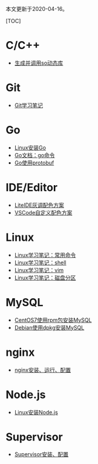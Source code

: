 本文更新于2020-04-16。

[TOC]

# C/C++

* [生成并调用so动态库](https://www.cnblogs.com/garvenc/p/build_and_call_so_library.html)

# Git

* [Git学习笔记](https://www.cnblogs.com/garvenc/p/git_learning.html)

# Go

* [Linux安装Go](https://www.cnblogs.com/garvenc/p/linux_install_go.html)
* [Go文档：go命令](https://www.cnblogs.com/garvenc/p/go_document_command_go.html)
* [Go使用protobuf](https://www.cnblogs.com/garvenc/p/use_protobuf_in_go.html)

# IDE/Editor

* [LiteIDE灰调配色方案](https://www.cnblogs.com/garvenc/p/liteide_gv-gray.html)
* [VSCode自定义配色方案](https://www.cnblogs.com/garvenc/p/vscode_customize_color_theme.html)

# Linux

* [Linux学习笔记：常用命令](https://www.cnblogs.com/garvenc/p/linux_learning_command.html)
* [Linux学习笔记：shell](https://www.cnblogs.com/garvenc/p/linux_learning_shell.html)
* [Linux学习笔记：vim](https://www.cnblogs.com/garvenc/p/linux_learning_vim.html)
* [Linux学习笔记：磁盘分区](https://www.cnblogs.com/garvenc/p/linux_learning_partition.html)

# MySQL

* [CentOS7使用rpm包安装MySQL](https://www.cnblogs.com/garvenc/p/centos7_rpm_install_mysql.html)
* [Debian使用dpkg安装MySQL](https://www.cnblogs.com/garvenc/p/debian8_dpkg_install_mysql.html)

# nginx

* [nginx安装、运行、配置](https://www.cnblogs.com/garvenc/p/nginx_install_run_configure.html)

# Node.js

* [Linux安装Node.js](https://www.cnblogs.com/garvenc/p/linux_install_nodejs.html)

# Supervisor

* [Supervisor安装、配置](https://www.cnblogs.com/garvenc/p/supervisor_install_configure.html)

